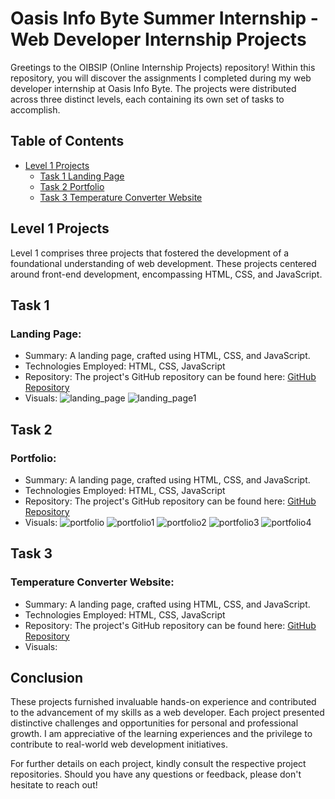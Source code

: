 # Oasis Info Byte Summer Internship - Web Developer Internship Projects

Greetings to the OIBSIP (Online Internship Projects) repository! Within this repository, you will discover the assignments I completed during my web developer internship at Oasis Info Byte. The projects were distributed across three distinct levels, each containing its own set of tasks to accomplish.

## Table of Contents

- [Level 1 Projects](#level-1-projects)
  - [Task 1 Landing Page](#Landing-Page)
  - [Task 2 Portfolio](#Portfolio)
  - [Task 3 Temperature Converter Website](#Temperature-Converter-Website)

## Level 1 Projects

Level 1 comprises three projects that fostered the development of a foundational understanding of web development. These projects centered around front-end development, encompassing HTML, CSS, and JavaScript.
## Task 1 
### Landing Page:
   - Summary: A landing page, crafted using HTML, CSS, and JavaScript.
   - Technologies Employed: HTML, CSS, JavaScript
   - Repository: The project's GitHub repository can be found here: [GitHub Repository](https://github.com/Ashutosh-aditya/OIBSIP/tree/main/Lvl_1_Task_1_Landing_Page)
   - Visuals:
   ![landing_page](https://github.com/Ashutosh-aditya/OIBSIP/assets/78680582/b5d5e6ad-72a5-4c33-a1ea-bc3215f17e47)
   ![landing_page1](https://github.com/Ashutosh-aditya/OIBSIP/assets/78680582/f356fc0d-9c90-4fd0-9b1b-c68d0991cd1c)


     
## Task 2 
### Portfolio:
   - Summary: A landing page, crafted using HTML, CSS, and JavaScript.
   - Technologies Employed: HTML, CSS, JavaScript
   - Repository: The project's GitHub repository can be found here: [GitHub Repository](https://github.com/Ashutosh-aditya/OIBSIP/tree/main/Lvl_1_Task_2_Portfolio)
   - Visuals:
   ![portfolio](https://github.com/Ashutosh-aditya/OIBSIP/assets/78680582/c45f73fe-7914-4a11-8072-2c58c0582860)
   ![portfolio1](https://github.com/Ashutosh-aditya/OIBSIP/assets/78680582/f1deb5bf-5857-4b1a-a72e-5ef5bad70d29)
   ![portfolio2](https://github.com/Ashutosh-aditya/OIBSIP/assets/78680582/3face818-00df-438d-a938-63d5478a435c)
   ![portfolio3](https://github.com/Ashutosh-aditya/OIBSIP/assets/78680582/ac8d30fa-8040-4666-aa46-140b9ba38aad)
   ![portfolio4](https://github.com/Ashutosh-aditya/OIBSIP/assets/78680582/34ff2629-c7c9-4be6-8a4b-88c463a74b4c)
  


## Task 3
### Temperature Converter Website:
   - Summary: A landing page, crafted using HTML, CSS, and JavaScript.
   - Technologies Employed: HTML, CSS, JavaScript
   - Repository: The project's GitHub repository can be found here: [GitHub Repository](https://github.com/Ashutosh-aditya/OIBSIP/tree/main/Lvl_1_Task_3_Temp_Converter)
   - Visuals:
     
## Conclusion

These projects furnished invaluable hands-on experience and contributed to the advancement of my skills as a web developer. Each project presented distinctive challenges and opportunities for personal and professional growth. I am appreciative of the learning experiences and the privilege to contribute to real-world web development initiatives.

For further details on each project, kindly consult the respective project repositories. Should you have any questions or feedback, please don't hesitate to reach out!
